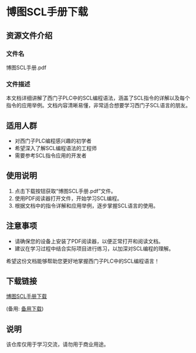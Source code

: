 # 博图SCL手册下载

## 资源文件介绍

### 文件名
博图SCL手册.pdf

### 文件描述
本文档详细讲解了西门子PLC中的SCL编程语法，涵盖了SCL指令的详解以及每个指令的应用举例。文档内容清晰易懂，非常适合想要学习西门子SCL语言的朋友。

## 适用人群
- 对西门子PLC编程感兴趣的初学者
- 希望深入了解SCL编程语法的工程师
- 需要参考SCL指令应用的开发者

## 使用说明
1. 点击下载按钮获取“博图SCL手册.pdf”文件。
2. 使用PDF阅读器打开文件，开始学习SCL编程。
3. 根据文档中的指令详解和应用举例，逐步掌握SCL语言的使用。

## 注意事项
- 请确保您的设备上安装了PDF阅读器，以便正常打开和阅读文档。
- 建议在学习过程中结合实际项目进行练习，以加深对SCL编程的理解。

希望这份文档能够帮助您更好地掌握西门子PLC中的SCL编程语言！

## 下载链接
[博图SCL手册下载](https://pan.quark.cn/s/3ab708e80180) 

(备用: [备用下载](https://pan.baidu.com/s/14xOcGyLmF5M4QVMDdmxR2g?pwd=1234))

## 说明

该仓库仅用于学习交流，请勿用于商业用途。
